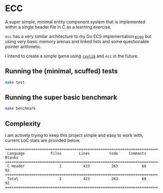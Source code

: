 # ECC
A super simple, minimal entity component system that is implemented within a single header file in C as a learning exercise.

`ecc` has a very similar architecture to my Go ECS implementation [`ecgo`](https://github.com/Evankj/ecgo) but using very basic memory arenas and linked lists and some questionable pointer arithmetic.

I intend to create a simple game using [`raylib`](https://www.raylib.com/) and `ecc` in the future.

## Running the (minimal, scuffed) tests
```sh
make test
```

## Running the super basic benchmark
```sh
make benchmark
```

## Complexity
I am actively trying to keep this project simple and easy to work with, current LoC stats are provided below.

```
===============================================================================
 Language            Files        Lines         Code     Comments       Blanks
===============================================================================
 C Header                1          423          263           68           92
===============================================================================
 Total                   1          423          263           68           92
===============================================================================
```
